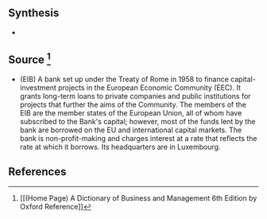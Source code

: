## Synthesis
- 
## Source [^1]
- (EIB) A bank set up under the Treaty of Rome in 1958 to finance capital-investment projects in the European Economic Community (EEC). It grants long-term loans to private companies and public institutions for projects that further the aims of the Community. The members of the EIB are the member states of the European Union, all of whom have subscribed to the Bank's capital; however, most of the funds lent by the bank are borrowed on the EU and international capital markets. The bank is non-profit-making and charges interest at a rate that reflects the rate at which it borrows. Its headquarters are in Luxembourg.
## References

[^1]: [[(Home Page) A Dictionary of Business and Management 6th Edition by Oxford Reference]]